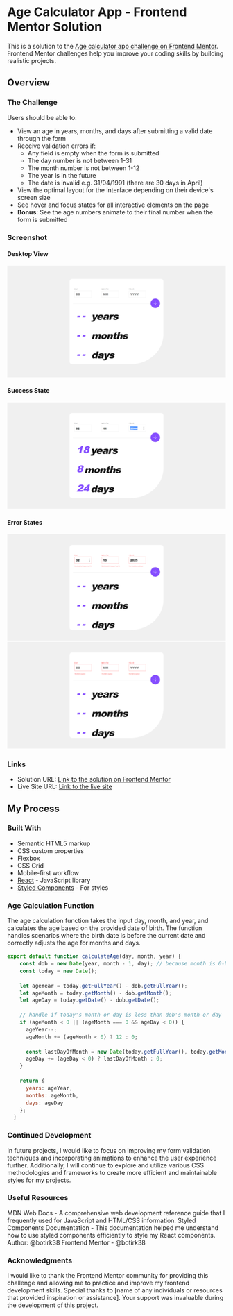 # Age Calculator App - Frontend Mentor Solution

This is a solution to the [Age calculator app challenge on Frontend Mentor](https://www.frontendmentor.io/challenges/age-calculator-app-dF9DFFpj-Q). Frontend Mentor challenges help you improve your coding skills by building realistic projects.

## Overview

### The Challenge

Users should be able to:

- View an age in years, months, and days after submitting a valid date through the form
- Receive validation errors if:
  - Any field is empty when the form is submitted
  - The day number is not between 1-31
  - The month number is not between 1-12
  - The year is in the future
  - The date is invalid e.g. 31/04/1991 (there are 30 days in April)
- View the optimal layout for the interface depending on their device's screen size
- See hover and focus states for all interactive elements on the page
- **Bonus**: See the age numbers animate to their final number when the form is submitted

### Screenshot
#### Desktop View

![Desktop View](./screenshots/desktop-view.png)

#### Success State
![Desktop Success State](./screenshots/desktop-success-state.png)

#### Error States
![Desktop Error State](./screenshots/desktop-error-state-invalid-dates.png)
![Desktop Error State](./screenshots/desktop-view-error-state-empty.png)

### Links

- Solution URL: [Link to the solution on Frontend Mentor](https://www.frontendmentor.io/solutions/age-calculator-app-using-react-and-sass-Br7dnv-vfB)
- Live Site URL: [Link to the live site](https://age-calculator-app-botir.netlify.app/)

## My Process

### Built With

- Semantic HTML5 markup
- CSS custom properties
- Flexbox
- CSS Grid
- Mobile-first workflow
- [React](https://reactjs.org/) - JavaScript library
- [Styled Components](https://styled-components.com/) - For styles

### Age Calculation Function

The age calculation function takes the input day, month, and year, and calculates the age based on the provided date of birth. The function handles scenarios where the birth date is before the current date and correctly adjusts the age for months and days.

```javascript
export default function calculateAge(day, month, year) {
    const dob = new Date(year, month - 1, day); // because month is 0-based in JavaScript date
    const today = new Date();
  
    let ageYear = today.getFullYear() - dob.getFullYear();
    let ageMonth = today.getMonth() - dob.getMonth();
    let ageDay = today.getDate() - dob.getDate();
  
    // handle if today's month or day is less than dob's month or day
    if (ageMonth < 0 || (ageMonth === 0 && ageDay < 0)) {
      ageYear--;
      ageMonth += (ageMonth < 0) ? 12 : 0;
  
      const lastDayOfMonth = new Date(today.getFullYear(), today.getMonth(), 0).getDate();
      ageDay += (ageDay < 0) ? lastDayOfMonth : 0;
    }
  
    return {
      years: ageYear,
      months: ageMonth,
      days: ageDay
    };
  }
  ```

### Continued Development
In future projects, I would like to focus on improving my form validation techniques and incorporating animations to enhance the user experience further. Additionally, I will continue to explore and utilize various CSS methodologies and frameworks to create more efficient and maintainable styles for my projects.

### Useful Resources
MDN Web Docs - A comprehensive web development reference guide that I frequently used for JavaScript and HTML/CSS information.
Styled Components Documentation - This documentation helped me understand how to use styled components efficiently to style my React components.
Author: @botirk38
Frontend Mentor - @botirk38
### Acknowledgments
I would like to thank the Frontend Mentor community for providing this challenge and allowing me to practice and improve my frontend development skills. Special thanks to [name of any individuals or resources that provided inspiration or assistance]. Your support was invaluable during the development of this project.


